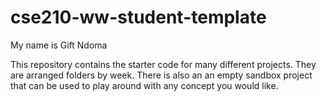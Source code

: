 # cse210-ww-student-template
My name is Gift Ndoma 

This repository contains the starter code for many different projects. They are arranged folders by week. There is also an an empty sandbox project that can be used to play around with any concept you would like.
